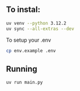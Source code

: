 ## To instal:
```bash
uv venv --python 3.12.2
uv sync --all-extras --dev
```

To setup your .env 
```bash
cp env.example .env 
```

## Running 
```bash
uv run main.py
```